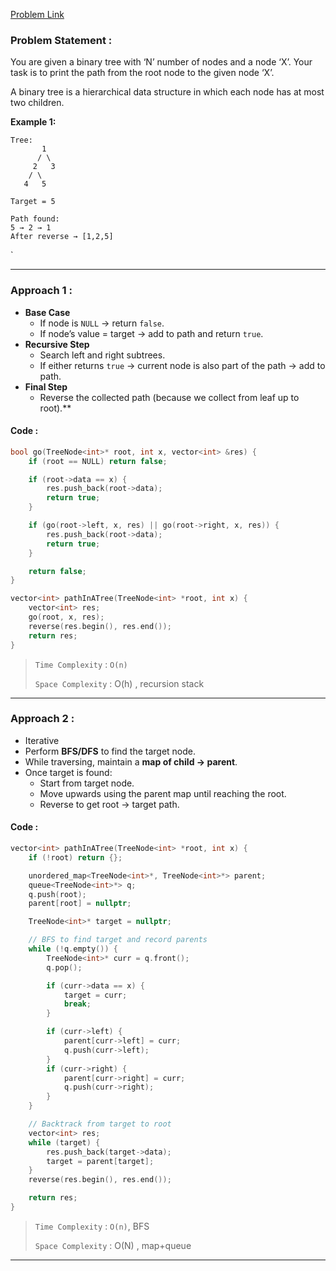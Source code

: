 [Problem Link](https://www.naukri.com/code360/problems/path-in-a-tree_3843990?leftPanelTabValue=PROBLEM)
### Problem Statement : 

You are given a binary tree with ‘N’ number of nodes and a node ‘X’. Your task is to print the path from the root node to the given node ‘X’.

A binary tree is a hierarchical data structure in which each node has at most two children.

**Example 1:**

```
Tree:
       1
      / \
     2   3
    / \
   4   5

Target = 5

Path found:
5 → 2 → 1
After reverse → [1,2,5]

```
`

---


###  Approach 1 :

-  **Base Case**
    - If node is `NULL` → return `false`.
    - If node’s value = target → add to path and return `true`.
- **Recursive Step**
    - Search left and right subtrees.
    - If either returns `true` → current node is also part of the path → add to path.
- **Final Step**
    - Reverse the collected path (because we collect from leaf up to root).**

#### Code :

```cpp
bool go(TreeNode<int>* root, int x, vector<int> &res) {
    if (root == NULL) return false;

    if (root->data == x) {
        res.push_back(root->data);
        return true;
    }

    if (go(root->left, x, res) || go(root->right, x, res)) {
        res.push_back(root->data);
        return true;
    }

    return false;
}

vector<int> pathInATree(TreeNode<int> *root, int x) {
    vector<int> res;
    go(root, x, res);
    reverse(res.begin(), res.end());
    return res;
}

```


> `Time Complexity` : `O(n)`
> 
> `Space Complexity` : O(h) , recursion stack

---

### Approach 2 :
- Iterative
- Perform **BFS/DFS** to find the target node.
- While traversing, maintain a **map of child → parent**.
- Once target is found:
    - Start from target node.
    - Move upwards using the parent map until reaching the root.
    - Reverse to get root → target path.

#### Code :

```cpp
vector<int> pathInATree(TreeNode<int> *root, int x) {
    if (!root) return {};

    unordered_map<TreeNode<int>*, TreeNode<int>*> parent;
    queue<TreeNode<int>*> q;
    q.push(root);
    parent[root] = nullptr;

    TreeNode<int>* target = nullptr;

    // BFS to find target and record parents
    while (!q.empty()) {
        TreeNode<int>* curr = q.front();
        q.pop();

        if (curr->data == x) {
            target = curr;
            break;
        }

        if (curr->left) {
            parent[curr->left] = curr;
            q.push(curr->left);
        }
        if (curr->right) {
            parent[curr->right] = curr;
            q.push(curr->right);
        }
    }

    // Backtrack from target to root
    vector<int> res;
    while (target) {
        res.push_back(target->data);
        target = parent[target];
    }
    reverse(res.begin(), res.end());

    return res;
}

```

> `Time Complexity` : `O(n)`, BFS
> 
> `Space Complexity` : O(N) , map+queue

---
